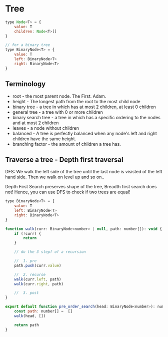 # Tree

```js
type Node<T> = {
    value: T
    children: Node<T>[]
}

// for a binary tree
type BinaryNode<T> = {
    value: T
    left: BinaryNode<T>
    right: BinaryNode<T>
}
```

## Terminology

- root - the most parent node. The First. Adam.
- height - The longest path from the root to the most child node
- binary tree - a tree in which has at most 2 children, at least 0 children
- general tree - a tree with 0 or more children
- binary search tree - a tree in which has a specific ordering to the nodes and at most 2 children
- leaves - a node without children
- balanced - A tree is perfectly balanced when any node's left and right children have the same height.
- branching factor - the amount of children a tree has.

## Traverse a tree - Depth first traversal

DFS: We walk the left side of the tree until the last node is visisted of the left hand side.
Then we walk on level up and so on..

Depth First Search preserves shape of the tree, Breadth first search does not!
Hence, you can use DFS to check if two trees are equal!

```js
type BinaryNode<T> = {
    value: T
    left: BinaryNode<T>
    right: BinaryNode<T>
}

function walk(curr: BinaryNode<number> | null, path: number[]): void {
    if (!curr) {
        return
    }

    // do the 3 stepf of a recursion

    //  1. pre
    path.push(curr.value)

    //  2. recurse
    walk(curr.left, path)
    walk(curr.right, path)

    //  3. post
}

export default function pre_order_search(head: BinaryNode<number>): number[] {
    const path: number[] =  []
    walk(head, [])

    return path
}
```
